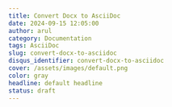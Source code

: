 ```yaml
---
title: Convert Docx to AsciiDoc
date: 2024-09-15 12:05:00
author: arul
category: Documentation
tags: AsciiDoc
slug: convert-docx-to-asciidoc
disqus_identifier: convert-docx-to-asciidoc
cover: /assets/images/default.png
color: gray
headline: default headline
status: draft
---
```

